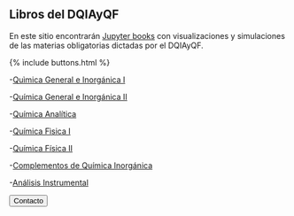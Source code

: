 ## Libros del DQIAyQF

En este sitio encontrarán [Jupyter books](https://jupyterbook.org/intro.html) con visualizaciones y simulaciones de las materias obligatorias dictadas por el DQIAyQF.

{% include buttons.html %}
</body>
</html>

-[Quìmica General e Inorgánica I]()

-[Química General e Inorgánica II]()

-[Química Analítica]()

-[Química Fìsica I]()

-[Química Física II]()

-[Complementos de Química Inorgánica]()

-[Análisis Instrumental]()


<button name="button" type="button">Contacto</button>
